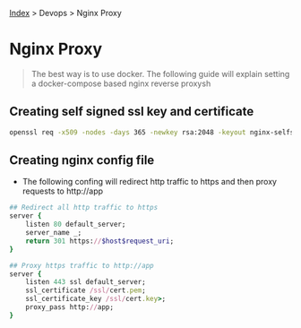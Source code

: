 [Index][home] > Devops > Nginx Proxy

# Nginx Proxy

>The best way is to use docker. The following guide  will explain setting a docker-compose based nginx reverse proxysh


## Creating self signed ssl key and certificate
```bash
openssl req -x509 -nodes -days 365 -newkey rsa:2048 -keyout nginx-selfsigned.key -out nginx-selfsigned.crt
```



## Creating nginx config file

- The following confing will redirect http traffic to https and then proxy requests to http://app 

```ruby
## Redirect all http traffic to https
server {
    listen 80 default_server;
    server_name _;
    return 301 https://$host$request_uri;
}

## Proxy https traffic to http://app
server {
    listen 443 ssl default_server;
    ssl_certificate /ssl/cert.pem;
    ssl_certificate_key /ssl/cert.key>;
    proxy_pass http://app;
}
```

[home]: /dev-guide
